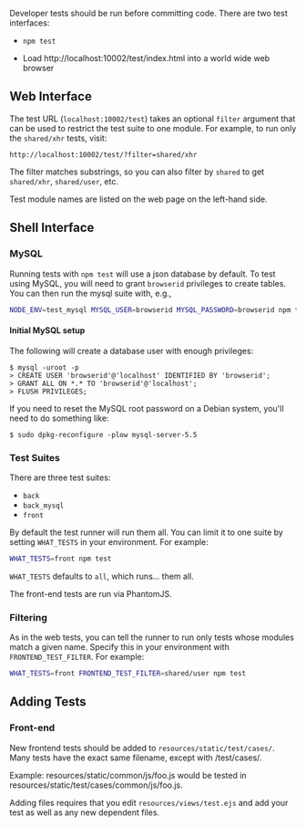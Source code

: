 <!-- This Source Code Form is subject to the terms of the Mozilla Public
   - License, v. 2.0. If a copy of the MPL was not distributed with this
   - file, You can obtain one at http://mozilla.org/MPL/2.0/. -->

Developer tests should be run before committing code. There are two test interfaces:

  - `npm test`

  - Load http://localhost:10002/test/index.html into a world wide web browser

## Web Interface

The test URL (`localhost:10002/test`) takes an optional `filter`
argument that can be used to restrict the test suite to one module.
For example, to run only the `shared/xhr` tests, visit:

```
http://localhost:10002/test/?filter=shared/xhr
```

The filter matches substrings, so you can also filter by `shared` to
get `shared/xhr`, `shared/user`, etc.

Test module names are listed on the web page on the left-hand side.

## Shell Interface

### MySQL

Running tests with `npm test` will use a json database by default.  To
test using MySQL, you will need to grant `browserid` privileges to
create tables.  You can then run the mysql suite with, e.g.,

```bash
NODE_ENV=test_mysql MYSQL_USER=browserid MYSQL_PASSWORD=browserid npm test
```

#### Initial MySQL setup

The following will create a database user with enough privileges:

    $ mysql -uroot -p
    > CREATE USER 'browserid'@'localhost' IDENTIFIED BY 'browserid';
    > GRANT ALL ON *.* TO 'browserid'@'localhost';
    > FLUSH PRIVILEGES;

If you need to reset the MySQL root password on a Debian system, you'll need to do something like:

    $ sudo dpkg-reconfigure -plow mysql-server-5.5

### Test Suites

There are three test suites:

- `back`
- `back_mysql`
- `front`

By default the test runner will run them all. You can limit it to one
suite by setting `WHAT_TESTS` in your environment.  For example:

```bash
WHAT_TESTS=front npm test
```

`WHAT_TESTS` defaults to `all`, which runs... them all.

The front-end tests are run via PhantomJS.

### Filtering

As in the web tests, you can tell the runner to run only tests whose
modules match a given name.  Specify this in your environment with
`FRONTEND_TEST_FILTER`.  For example:

```bash
WHAT_TESTS=front FRONTEND_TEST_FILTER=shared/user npm test
```

## Adding Tests

### Front-end

New frontend tests should be added to `resources/static/test/cases/`.
Many tests have the exact same filename, except with /test/cases/.

Example: resources/static/common/js/foo.js would be tested in 
resources/static/test/cases/common/js/foo.js.

Adding files requires that you edit `resources/views/test.ejs` and add
your test as well as any new dependent files.
